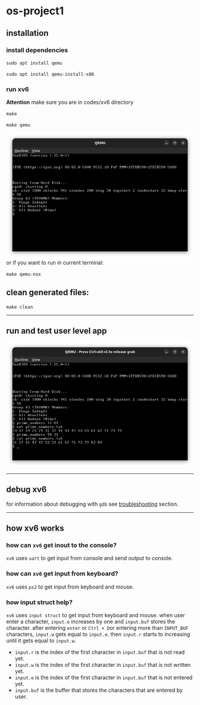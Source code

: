# os-project1
## installation
### install dependencies
```shell
sudo apt install qemu
```
```shell
sudo apt install qemu-install-x86
```
### run xv6
**Attention** make sure you are in codes/xv6 directory

```shell
make
```
```shell
make qemu 
```
![members name](screenshots/xv6/xv6-boot.png "booted xv6")
or if you want to run in current terminal:
```shell
make qemu-nox
```

## clean generated files:
```shell
make clean
```
***
## run and test user level app

![user level app](screenshots/xv6/prime_numbers.png "prime numbers app")
***
## debug xv6
for information about debugging with ```gdb```  see [troubleshooting](troubleshooting.md) section.
***
## how xv6 works
### how can ```xv6``` get inout to the console?
```xv6``` uses ```uart``` to get input from console and send output to console.
### how can ```xv6``` get input from keyboard?
```xv6``` uses ```ps2``` to get input from keyboard and mouse.
### how input struct help?
```xv6``` uses ```input struct``` to get input from keyboard and mouse.
when user enter a character, ```input.e``` increases by one and ```input.buf``` stores the character.
after entering ```enter``` or ```Ctrl + D```or entering more than ```INPUT_BUF``` characters, 
```input.w``` gets equal to ```input.e```. then ```input.r``` starts to increasing until it gets equal to ```input.w```.
- ```input.r``` is the index of the first character in ```input.buf``` that is not read yet.
- ```input.w``` is the index of the first character in ```input.buf``` that is not written yet.
- ```input.e``` is the index of the first character in ```input.buf``` that is not entered yet.
- ```input.buf``` is the buffer that stores the characters that are entered by user.